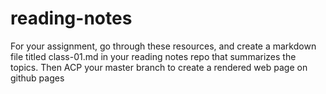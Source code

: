 # reading-notes

For your assignment, go through these resources, and create a markdown file titled class-01.md in your reading notes repo that summarizes the topics. Then ACP your master branch to create a rendered web page on github pages
